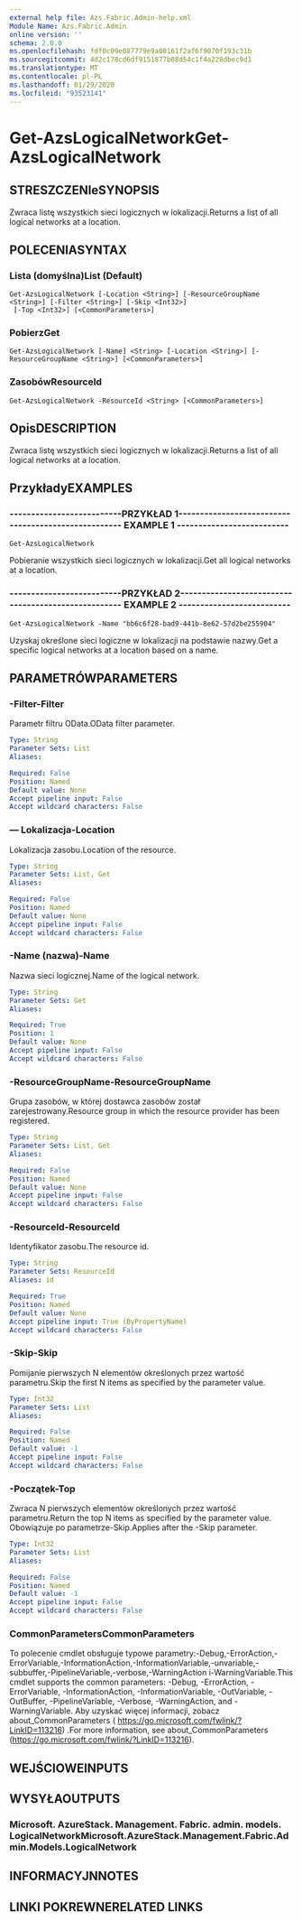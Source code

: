 ```yaml
---
external help file: Azs.Fabric.Admin-help.xml
Module Name: Azs.Fabric.Admin
online version: ''
schema: 2.0.0
ms.openlocfilehash: fdf0c09e087779e9a08161f2af6f9070f193c31b
ms.sourcegitcommit: 4d2c178cd6df9151877b08d54c1f4a228dbec9d1
ms.translationtype: MT
ms.contentlocale: pl-PL
ms.lasthandoff: 01/29/2020
ms.locfileid: "93523141"
---
```

# <span data-ttu-id="c9188-101">Get-AzsLogicalNetwork</span><span class="sxs-lookup"><span data-stu-id="c9188-101">Get-AzsLogicalNetwork</span></span>

## <span data-ttu-id="c9188-102">STRESZCZENIe</span><span class="sxs-lookup"><span data-stu-id="c9188-102">SYNOPSIS</span></span>
<span data-ttu-id="c9188-103">Zwraca listę wszystkich sieci logicznych w lokalizacji.</span><span class="sxs-lookup"><span data-stu-id="c9188-103">Returns a list of all logical networks at a location.</span></span>

## <span data-ttu-id="c9188-104">POLECENIA</span><span class="sxs-lookup"><span data-stu-id="c9188-104">SYNTAX</span></span>

### <span data-ttu-id="c9188-105">Lista (domyślna)</span><span class="sxs-lookup"><span data-stu-id="c9188-105">List (Default)</span></span>
```
Get-AzsLogicalNetwork [-Location <String>] [-ResourceGroupName <String>] [-Filter <String>] [-Skip <Int32>]
 [-Top <Int32>] [<CommonParameters>]
```

### <span data-ttu-id="c9188-106">Pobierz</span><span class="sxs-lookup"><span data-stu-id="c9188-106">Get</span></span>
```
Get-AzsLogicalNetwork [-Name] <String> [-Location <String>] [-ResourceGroupName <String>] [<CommonParameters>]
```

### <span data-ttu-id="c9188-107">Zasobów</span><span class="sxs-lookup"><span data-stu-id="c9188-107">ResourceId</span></span>
```
Get-AzsLogicalNetwork -ResourceId <String> [<CommonParameters>]
```

## <span data-ttu-id="c9188-108">Opis</span><span class="sxs-lookup"><span data-stu-id="c9188-108">DESCRIPTION</span></span>
<span data-ttu-id="c9188-109">Zwraca listę wszystkich sieci logicznych w lokalizacji.</span><span class="sxs-lookup"><span data-stu-id="c9188-109">Returns a list of all logical networks at a location.</span></span>

## <span data-ttu-id="c9188-110">Przykłady</span><span class="sxs-lookup"><span data-stu-id="c9188-110">EXAMPLES</span></span>

### <span data-ttu-id="c9188-111">--------------------------PRZYKŁAD 1--------------------------</span><span class="sxs-lookup"><span data-stu-id="c9188-111">-------------------------- EXAMPLE 1 --------------------------</span></span>
```
Get-AzsLogicalNetwork
```

<span data-ttu-id="c9188-112">Pobieranie wszystkich sieci logicznych w lokalizacji.</span><span class="sxs-lookup"><span data-stu-id="c9188-112">Get all logical networks at a location.</span></span>

### <span data-ttu-id="c9188-113">--------------------------PRZYKŁAD 2--------------------------</span><span class="sxs-lookup"><span data-stu-id="c9188-113">-------------------------- EXAMPLE 2 --------------------------</span></span>
```
Get-AzsLogicalNetwork -Name "bb6c6f28-bad9-441b-8e62-57d2be255904"
```

<span data-ttu-id="c9188-114">Uzyskaj określone sieci logiczne w lokalizacji na podstawie nazwy.</span><span class="sxs-lookup"><span data-stu-id="c9188-114">Get a specific logical networks at a location based on a name.</span></span>

## <span data-ttu-id="c9188-115">PARAMETRÓW</span><span class="sxs-lookup"><span data-stu-id="c9188-115">PARAMETERS</span></span>

### <span data-ttu-id="c9188-116">-Filter</span><span class="sxs-lookup"><span data-stu-id="c9188-116">-Filter</span></span>
<span data-ttu-id="c9188-117">Parametr filtru OData.</span><span class="sxs-lookup"><span data-stu-id="c9188-117">OData filter parameter.</span></span>

```yaml
Type: String
Parameter Sets: List
Aliases: 

Required: False
Position: Named
Default value: None
Accept pipeline input: False
Accept wildcard characters: False
```

### <span data-ttu-id="c9188-118">— Lokalizacja</span><span class="sxs-lookup"><span data-stu-id="c9188-118">-Location</span></span>
<span data-ttu-id="c9188-119">Lokalizacja zasobu.</span><span class="sxs-lookup"><span data-stu-id="c9188-119">Location of the resource.</span></span>

```yaml
Type: String
Parameter Sets: List, Get
Aliases: 

Required: False
Position: Named
Default value: None
Accept pipeline input: False
Accept wildcard characters: False
```

### <span data-ttu-id="c9188-120">-Name (nazwa)</span><span class="sxs-lookup"><span data-stu-id="c9188-120">-Name</span></span>
<span data-ttu-id="c9188-121">Nazwa sieci logicznej.</span><span class="sxs-lookup"><span data-stu-id="c9188-121">Name of the logical network.</span></span>

```yaml
Type: String
Parameter Sets: Get
Aliases: 

Required: True
Position: 1
Default value: None
Accept pipeline input: False
Accept wildcard characters: False
```

### <span data-ttu-id="c9188-122">-ResourceGroupName</span><span class="sxs-lookup"><span data-stu-id="c9188-122">-ResourceGroupName</span></span>
<span data-ttu-id="c9188-123">Grupa zasobów, w której dostawca zasobów został zarejestrowany.</span><span class="sxs-lookup"><span data-stu-id="c9188-123">Resource group in which the resource provider has been registered.</span></span>

```yaml
Type: String
Parameter Sets: List, Get
Aliases: 

Required: False
Position: Named
Default value: None
Accept pipeline input: False
Accept wildcard characters: False
```

### <span data-ttu-id="c9188-124">-ResourceId</span><span class="sxs-lookup"><span data-stu-id="c9188-124">-ResourceId</span></span>
<span data-ttu-id="c9188-125">Identyfikator zasobu.</span><span class="sxs-lookup"><span data-stu-id="c9188-125">The resource id.</span></span>

```yaml
Type: String
Parameter Sets: ResourceId
Aliases: id

Required: True
Position: Named
Default value: None
Accept pipeline input: True (ByPropertyName)
Accept wildcard characters: False
```

### <span data-ttu-id="c9188-126">-Skip</span><span class="sxs-lookup"><span data-stu-id="c9188-126">-Skip</span></span>
<span data-ttu-id="c9188-127">Pomijanie pierwszych N elementów określonych przez wartość parametru.</span><span class="sxs-lookup"><span data-stu-id="c9188-127">Skip the first N items as specified by the parameter value.</span></span>

```yaml
Type: Int32
Parameter Sets: List
Aliases: 

Required: False
Position: Named
Default value: -1
Accept pipeline input: False
Accept wildcard characters: False
```

### <span data-ttu-id="c9188-128">-Początek</span><span class="sxs-lookup"><span data-stu-id="c9188-128">-Top</span></span>
<span data-ttu-id="c9188-129">Zwraca N pierwszych elementów określonych przez wartość parametru.</span><span class="sxs-lookup"><span data-stu-id="c9188-129">Return the top N items as specified by the parameter value.</span></span>
<span data-ttu-id="c9188-130">Obowiązuje po parametrze-Skip.</span><span class="sxs-lookup"><span data-stu-id="c9188-130">Applies after the -Skip parameter.</span></span>

```yaml
Type: Int32
Parameter Sets: List
Aliases: 

Required: False
Position: Named
Default value: -1
Accept pipeline input: False
Accept wildcard characters: False
```

### <span data-ttu-id="c9188-131">CommonParameters</span><span class="sxs-lookup"><span data-stu-id="c9188-131">CommonParameters</span></span>
<span data-ttu-id="c9188-132">To polecenie cmdlet obsługuje typowe parametry:-Debug,-ErrorAction,-ErrorVariable,-InformationAction,-InformationVariable,-unvariable,-subbuffer,-PipelineVariable,-verbose,-WarningAction i-WarningVariable.</span><span class="sxs-lookup"><span data-stu-id="c9188-132">This cmdlet supports the common parameters: -Debug, -ErrorAction, -ErrorVariable, -InformationAction, -InformationVariable, -OutVariable, -OutBuffer, -PipelineVariable, -Verbose, -WarningAction, and -WarningVariable.</span></span> <span data-ttu-id="c9188-133">Aby uzyskać więcej informacji, zobacz about_CommonParameters ( https://go.microsoft.com/fwlink/?LinkID=113216) .</span><span class="sxs-lookup"><span data-stu-id="c9188-133">For more information, see about_CommonParameters (https://go.microsoft.com/fwlink/?LinkID=113216).</span></span>

## <span data-ttu-id="c9188-134">WEJŚCIOWE</span><span class="sxs-lookup"><span data-stu-id="c9188-134">INPUTS</span></span>

## <span data-ttu-id="c9188-135">WYSYŁA</span><span class="sxs-lookup"><span data-stu-id="c9188-135">OUTPUTS</span></span>

### <span data-ttu-id="c9188-136">Microsoft. AzureStack. Management. Fabric. admin. models. LogicalNetwork</span><span class="sxs-lookup"><span data-stu-id="c9188-136">Microsoft.AzureStack.Management.Fabric.Admin.Models.LogicalNetwork</span></span>

## <span data-ttu-id="c9188-137">INFORMACYJN</span><span class="sxs-lookup"><span data-stu-id="c9188-137">NOTES</span></span>

## <span data-ttu-id="c9188-138">LINKI POKREWNE</span><span class="sxs-lookup"><span data-stu-id="c9188-138">RELATED LINKS</span></span>

